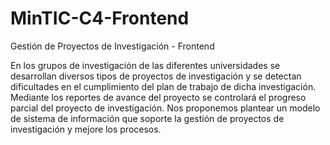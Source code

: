 # MinTIC-C4-Frontend
Gestión de Proyectos de Investigación - Frontend

En los grupos de investigación de las diferentes universidades se desarrollan diversos tipos de proyectos de investigación y se detectan dificultades en el cumplimiento del plan de trabajo de dicha investigación. Mediante los reportes de avance del proyecto se controlará el progreso parcial del proyecto de investigación. Nos proponemos plantear un modelo de sistema de información que soporte la gestión de proyectos de investigación y mejore los procesos. 
